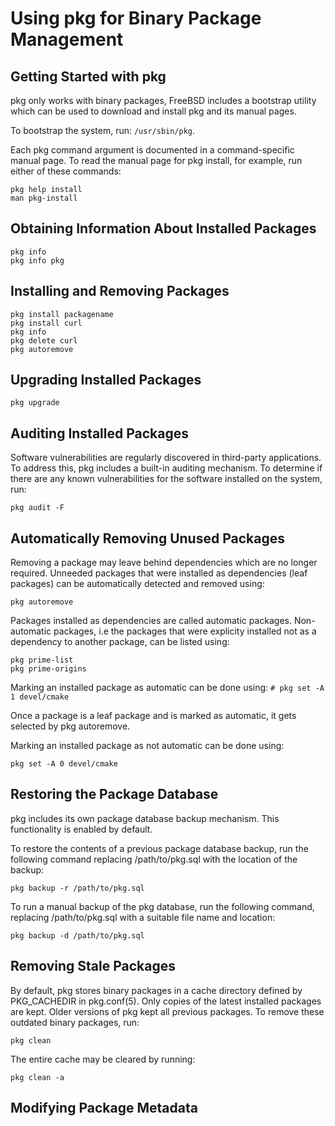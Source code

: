 # Using pkg for Binary Package Management

## Getting Started with pkg
pkg only works with binary packages, FreeBSD includes a bootstrap utility which can be used to download and install pkg and its manual pages.

To bootstrap the system, run: `/usr/sbin/pkg`.

Each pkg command argument is documented in a command-specific manual page. To read the manual page for pkg install, for example, run either of these commands:

```
pkg help install
man pkg-install
```

## Obtaining Information About Installed Packages

```
pkg info
pkg info pkg
```

## Installing and Removing Packages

```
pkg install packagename
pkg install curl
pkg info
pkg delete curl
pkg autoremove
```

## Upgrading Installed Packages

```
pkg upgrade
```

## Auditing Installed Packages

Software vulnerabilities are regularly discovered in third-party applications. To address this, pkg includes a built-in auditing mechanism. To determine if there are any known vulnerabilities for the software installed on the system, run:

```
pkg audit -F
```

## Automatically Removing Unused Packages

Removing a package may leave behind dependencies which are no longer required. Unneeded packages that were installed as dependencies (leaf packages) can be automatically detected and removed using:

```
pkg autoremove
```

Packages installed as dependencies are called automatic packages. Non-automatic packages, i.e the packages that were explicity installed not as a dependency to another package, can be listed using:

```
pkg prime-list
pkg prime-origins
```

Marking an installed package as automatic can be done using:
`# pkg set -A 1 devel/cmake`

Once a package is a leaf package and is marked as automatic, it gets selected by pkg autoremove.

Marking an installed package as not automatic can be done using:

`pkg set -A 0 devel/cmake` 

## Restoring the Package Database

pkg includes its own package database backup mechanism. This functionality is enabled by default.

To restore the contents of a previous package database backup, run the following command replacing /path/to/pkg.sql with the location of the backup:

```
pkg backup -r /path/to/pkg.sql
```

To run a manual backup of the pkg database, run the following command, replacing /path/to/pkg.sql with a suitable file name and location:

```
pkg backup -d /path/to/pkg.sql
```

## Removing Stale Packages

By default, pkg stores binary packages in a cache directory defined by PKG_CACHEDIR in pkg.conf(5). Only copies of the latest installed packages are kept. Older versions of pkg kept all previous packages. To remove these outdated binary packages, run:

```
pkg clean
```

The entire cache may be cleared by running:

```
pkg clean -a
```

## Modifying Package Metadata
